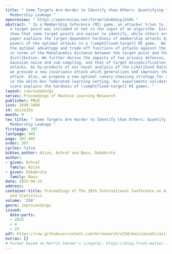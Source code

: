 ```yaml
---
title: " Some Targets Are Harder to Identify than Others: Quantifying the Target-dependent
  Membership Leakage "
openreview: " https://openreview.net/forum?id=0ebspjSSXk "
abstract: " In a Membership Inference (MI) game, an attacker tries to infer whether
  a target point was included or not in the input of an algorithm. Existing works
  show that some target points are easier to identify, while others are harder. This
  paper explains the target-dependent hardness of membership attacks by studying the
  powers of the optimal attacks in a \\emph{fixed-target} MI game.  We characterise
  the optimal advantage and trade-off functions of attacks against the empirical mean
  in terms of the Mahalanobis distance between the target point and the data-generating
  distribution. We further derive the impacts of two privacy defences, i.e. adding
  Gaussian noise and sub-sampling, and that of target misspecification on optimal
  attacks. As by-products of our novel analysis of the Likelihood Ratio (LR) test,
  we provide a new covariance attack which generalises and improves the scalar product
  attack. Also, we propose a new optimal canary-choosing strategy for auditing privacy
  in the white-box federated learning setting. Our experiments validate that the Mahalanobis
  score explains the hardness of \\emph{fixed-target} MI games. "
layout: inproceedings
series: Proceedings of Machine Learning Research
publisher: PMLR
issn: 2640-3498
id: azize25a
month: 0
tex_title: " Some Targets Are Harder to Identify than Others: Quantifying the Target-dependent
  Membership Leakage "
firstpage: 397
lastpage: 405
page: 397-405
order: 397
cycles: false
bibtex_author: Azize, Achraf and Basu, Debabrota
author:
- given: Achraf
  family: Azize
- given: Debabrota
  family: Basu
date: 2025-04-23
address:
container-title: Proceedings of The 28th International Conference on Artificial Intelligence
  and Statistics
volume: '258'
genre: inproceedings
issued:
  date-parts:
  - 2025
  - 4
  - 23
pdf: https://raw.githubusercontent.com/mlresearch/v258/main/assets/azize25a/azize25a.pdf
extras: []
# Format based on Martin Fenner's citeproc: https://blog.front-matter.io/posts/citeproc-yaml-for-bibliographies/
---
```

